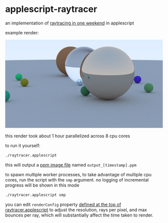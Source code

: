 # applescript-raytracer

an implementation of [raytracing in one weekend](https://raytracing.github.io/books/RayTracingInOneWeekend.html) in applescript

example render:

![rendered output of raytracer](render.jpg)

this render took about 1 hour parallelized across 8 cpu cores

to run it yourself:

```sh
./raytracer.applescript
```

this will output a [ppm image file](https://en.wikipedia.org/wiki/Netpbm#PPM_example) named `output_[timestamp].ppm`

to spawn multiple worker processes, to take advantage of multiple cpu cores, run the script with the `smp` argument. no logging of incremental progress will be shown in this mode


```sh
./raytracer.applescript smp
```

you can edit `renderConfig` property [defined at the top of raytracer.applescript](raytracer.applescript#L7) to adjust the resolution, rays per pixel, and max bounces per ray, which will substantially affect the time taken to render.


